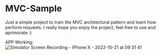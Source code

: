 # MVC-Sample

Just a simple project to train the MVC architectural pattern and learn how perform requests. I really hope you enjoy the project, feel free to use and aprimorate :)

APP Working:
![Simulator Screen Recording - IPhone X - 2022-10-21 at 09 31 41](https://user-images.githubusercontent.com/97368492/197196885-7e7cb476-4c56-4b21-b7cd-b6be38903a9c.gif)
